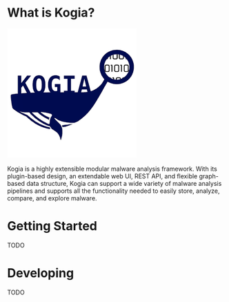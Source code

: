 # What is Kogia?

![Kogia logo](files/kogia.png)

Kogia is a highly extensible modular malware analysis framework. With its plugin-based design, an extendable web UI, REST API, and flexible graph-based data structure, Kogia can support a wide variety of malware analysis pipelines and supports all the functionality needed to easily store, analyze, compare, and explore malware.

# Getting Started 

TODO

# Developing

TODO
